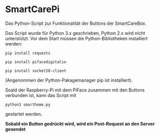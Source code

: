 # SmartCarePi

Das Python-Script zur Funktionalität der Buttons der SmartCareBox. 

Das Script wurde für Python 3.x geschrieben, Python 2.x wird nicht unterstützt.
Vor dem Start müssen die Python-Bibliotheken installiert werden:

`pip install requests`

`pip install pifacedigitalio`

`pip install socketIO-client`

(Angenommen der Python-Pakagemanager pip ist installiert).


Soald der Raspberry-Pi mit dem PiFace zusammen mit den Buttons verbunden ist, kann das Script mit

`python3 smarthome.py`

gestartet werden.


__Sobald ein Button gedrückt wird, wird ein Post-Request an den Server gesendet__
